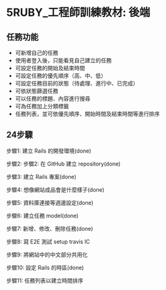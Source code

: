 # 5RUBY_工程師訓練教材: 後端

## 任務功能
* 可新增自己的任務
* 使用者登入後，只能看見自己建立的任務
* 可設定任務的開始及結束時間
* 可設定任務的優先順序（高、中、低）
* 可設定任務目前的狀態（待處理、進行中、已完成）
* 可依狀態篩選任務
* 可以任務的標題、內容進行搜尋
* 可為任務加上分類標籤
* 任務列表，並可依優先順序、開始時間及結束時間等進行排序

## 24步驟
步驟1: 建立 Rails 的開發環境(done)

步驟2: 步驟2: 在 GitHub 建立 repository(done)

步驟3: 建立 Rails 專案(done)

步驟4: 想像網站成品會是什麼樣子(done)

步驟5: 資料庫連接等週邊設定(done)

步驟6: 建立任務 model(done)

步驟7: 新增、修改、刪除任務(done)

步驟8: 寫 E2E 測試
setup travis IC

步驟9: 將網站中的中文部分共用化

步驟10: 設定 Rails 的時區(done)

步驟11: 任務列表以建立時間排序